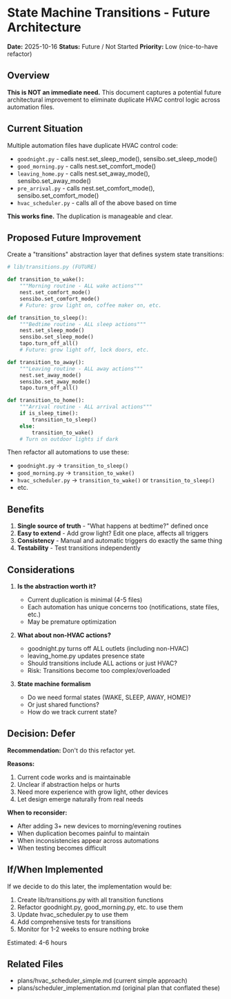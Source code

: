 # State Machine Transitions - Future Architecture

**Date:** 2025-10-16
**Status:** Future / Not Started
**Priority:** Low (nice-to-have refactor)

## Overview

**This is NOT an immediate need.** This document captures a potential future architectural improvement to eliminate duplicate HVAC control logic across automation files.

## Current Situation

Multiple automation files have duplicate HVAC control code:
- `goodnight.py` - calls nest.set_sleep_mode(), sensibo.set_sleep_mode()
- `good_morning.py` - calls nest.set_comfort_mode()
- `leaving_home.py` - calls nest.set_away_mode(), sensibo.set_away_mode()
- `pre_arrival.py` - calls nest.set_comfort_mode(), sensibo.set_comfort_mode()
- `hvac_scheduler.py` - calls all of the above based on time

**This works fine.** The duplication is manageable and clear.

## Proposed Future Improvement

Create a "transitions" abstraction layer that defines system state transitions:

```python
# lib/transitions.py (FUTURE)

def transition_to_wake():
    """Morning routine - ALL wake actions"""
    nest.set_comfort_mode()
    sensibo.set_comfort_mode()
    # Future: grow light on, coffee maker on, etc.

def transition_to_sleep():
    """Bedtime routine - ALL sleep actions"""
    nest.set_sleep_mode()
    sensibo.set_sleep_mode()
    tapo.turn_off_all()
    # Future: grow light off, lock doors, etc.

def transition_to_away():
    """Leaving routine - ALL away actions"""
    nest.set_away_mode()
    sensibo.set_away_mode()
    tapo.turn_off_all()

def transition_to_home():
    """Arrival routine - ALL arrival actions"""
    if is_sleep_time():
        transition_to_sleep()
    else:
        transition_to_wake()
    # Turn on outdoor lights if dark
```

Then refactor all automations to use these:
- `goodnight.py` → `transition_to_sleep()`
- `good_morning.py` → `transition_to_wake()`
- `hvac_scheduler.py` → `transition_to_wake()` or `transition_to_sleep()`
- etc.

## Benefits

1. **Single source of truth** - "What happens at bedtime?" defined once
2. **Easy to extend** - Add grow light? Edit one place, affects all triggers
3. **Consistency** - Manual and automatic triggers do exactly the same thing
4. **Testability** - Test transitions independently

## Considerations

1. **Is the abstraction worth it?**
   - Current duplication is minimal (4-5 files)
   - Each automation has unique concerns too (notifications, state files, etc.)
   - May be premature optimization

2. **What about non-HVAC actions?**
   - goodnight.py turns off ALL outlets (including non-HVAC)
   - leaving_home.py updates presence state
   - Should transitions include ALL actions or just HVAC?
   - Risk: Transitions become too complex/overloaded

3. **State machine formalism**
   - Do we need formal states (WAKE, SLEEP, AWAY, HOME)?
   - Or just shared functions?
   - How do we track current state?

## Decision: Defer

**Recommendation:** Don't do this refactor yet.

**Reasons:**
1. Current code works and is maintainable
2. Unclear if abstraction helps or hurts
3. Need more experience with grow light, other devices
4. Let design emerge naturally from real needs

**When to reconsider:**
- After adding 3+ new devices to morning/evening routines
- When duplication becomes painful to maintain
- When inconsistencies appear across automations
- When testing becomes difficult

## If/When Implemented

If we decide to do this later, the implementation would be:

1. Create lib/transitions.py with all transition functions
2. Refactor goodnight.py, good_morning.py, etc. to use them
3. Update hvac_scheduler.py to use them
4. Add comprehensive tests for transitions
5. Monitor for 1-2 weeks to ensure nothing broke

Estimated: 4-6 hours

## Related Files

- plans/hvac_scheduler_simple.md (current simple approach)
- plans/scheduler_implementation.md (original plan that conflated these)
